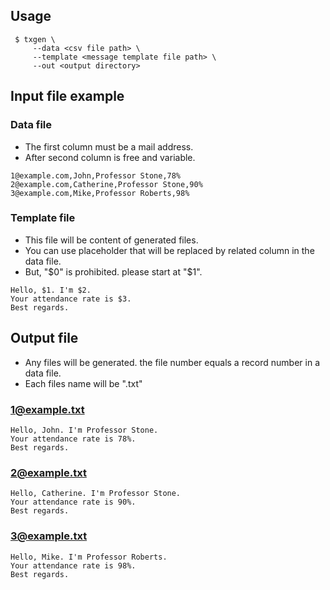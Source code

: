 ## Usage

```
 $ txgen \
     --data <csv file path> \
     --template <message template file path> \
     --out <output directory>
```

## Input file example

### Data file

- The first column must be a mail address.
- After second column is free and variable.

```
1@example.com,John,Professor Stone,78%
2@example.com,Catherine,Professor Stone,90%
3@example.com,Mike,Professor Roberts,98%
```

### Template file

- This file will be content of generated files.
- You can use placeholder that will be replaced by related column in the data file.
- But, "$0" is prohibited. please start at "$1".

```
Hello, $1. I'm $2.
Your attendance rate is $3.
Best regards.
```

## Output file

- Any files will be generated. the file number equals a record number in a data file.
- Each files name will be "<mail address>.txt" 

### 1@example.txt

```
Hello, John. I'm Professor Stone.
Your attendance rate is 78%.
Best regards.
```

### 2@example.txt

```
Hello, Catherine. I'm Professor Stone.
Your attendance rate is 90%.
Best regards.
```

### 3@example.txt

```
Hello, Mike. I'm Professor Roberts.
Your attendance rate is 98%.
Best regards.
```

